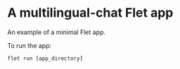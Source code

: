 # A multilingual-chat Flet app

An example of a minimal Flet app.

To run the app:

```
flet run [app_directory]
```